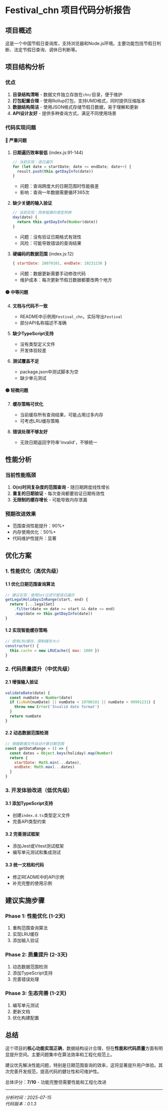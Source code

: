 # Festival_chn 项目代码分析报告

## 项目概述
这是一个中国节假日查询库，支持浏览器和Node.js环境。主要功能包括节假日判断、法定节假日查询、调休日判断等。

## 项目结构分析

### 优点
1. **目录结构清晰** - 数据文件独立存放在`chn/`目录，便于维护
2. **打包配置合理** - 使用Rollup打包，支持UMD格式，同时提供压缩版本
3. **数据结构简洁** - 使用JSON格式存储节假日数据，易于理解和更新
4. **API设计友好** - 提供多种查询方式，满足不同使用场景

### 代码实现问题

#### 🔴 严重问题

1. **日期遍历效率极低** (index.js:91-144)
   ```javascript
   // 当前实现：逐日遍历
   for (let date = startDate; date <= endDate; date++) {
     result.push(this.getDayInfo(date))
   }
   ```
   - 问题：查询跨度大的日期范围时性能极差
   - 影响：查询一年数据需要循环365次

2. **缺少关键的输入验证**
   ```javascript
   // 当前实现：简单粗暴的类型转换
   day(date) {
     return this.getDayInfo(Number(date))
   }
   ```
   - 问题：没有验证日期格式有效性
   - 风险：可能导致错误的查询结果

3. **硬编码的数据范围** (index.js:12)
   ```javascript
   { startDate: 20070101, endDate: 20231230 }
   ```
   - 问题：数据更新需要手动修改代码
   - 维护成本：每次更新节假日数据都要改两个地方

#### 🟡 中等问题

4. **文档与代码不一致**
   - README中示例用`Festival_chn`，实际导出`Festival`
   - 部分API名称描述不准确

5. **缺少TypeScript支持**
   - 没有类型定义文件
   - 开发体验较差

6. **测试覆盖不足**
   - package.json中测试脚本为空
   - 缺少单元测试

#### 🟢 轻微问题

7. **缓存策略可优化**
   - 当前缓存所有查询结果，可能占用过多内存
   - 可考虑LRU缓存策略

8. **错误处理不够友好**
   - 无效日期返回字符串'invalid'，不够统一

## 性能分析

### 当前性能瓶颈
1. **O(n)时间复杂度的范围查询** - 随日期跨度线性增长
2. **重复的日期验证** - 每次查询都要验证日期有效性
3. **无限制的缓存增长** - 可能导致内存泄漏

### 预期改进效果
- 范围查询性能提升：90%+
- 内存使用优化：50%+
- 代码维护性提升：显著

## 优化方案

### 1. 性能优化（高优先级）

#### 1.1 优化日期范围查询算法
```javascript
// 建议实现：使用Set过滤代替逐日遍历
getLegalHolidaysInRange(start, end) {
  return [...legalSet]
    .filter(date => date >= start && date <= end)
    .map(date => this.getDayInfo(date))
}
```

#### 1.2 实现智能缓存策略
```javascript
// 使用LRU缓存，限制缓存大小
constructor() {
  this.cache = new LRUCache({ max: 1000 })
}
```

### 2. 代码质量提升（中优先级）

#### 2.1 增强输入验证
```javascript
validateDate(date) {
  const numDate = Number(date)
  if (isNaN(numDate) || numDate < 19700101 || numDate > 99991231) {
    throw new Error('Invalid date format')
  }
  return numDate
}
```

#### 2.2 动态数据范围检测
```javascript
// 根据数据文件自动计算日期范围
const getDataRange = () => {
  const dates = Object.keys(holiday).map(Number)
  return {
    startDate: Math.min(...dates),
    endDate: Math.max(...dates)
  }
}
```

### 3. 开发体验改进（低优先级）

#### 3.1 添加TypeScript支持
- 创建`index.d.ts`类型定义文件
- 完善API类型约束

#### 3.2 完善测试框架
- 添加Jest或Vitest测试框架
- 编写单元测试和集成测试

#### 3.3 统一文档和代码
- 修正README中的API示例
- 补充完整的使用示例

## 建议实施步骤

### Phase 1: 性能优化 (1-2天)
1. 重构范围查询算法
2. 实现LRU缓存
3. 添加输入验证

### Phase 2: 质量提升 (2-3天)
1. 动态数据范围检测
2. 添加TypeScript支持
3. 完善错误处理

### Phase 3: 生态完善 (1-2天)
1. 编写单元测试
2. 更新文档
3. 优化构建配置

## 总结

这个项目的**核心功能实现正确**，数据结构设计合理，但在**性能和代码质量**方面有明显提升空间。主要问题集中在算法效率和工程化规范上。

建议优先解决性能问题，特别是日期范围查询的效率，这将显著提升用户体验。其次完善开发规范，提高代码的健壮性和可维护性。

总体评分：**7/10** - 功能完整但需要性能和工程化改进

---
*分析时间：2025-07-15*  
*代码版本：0.1.3*